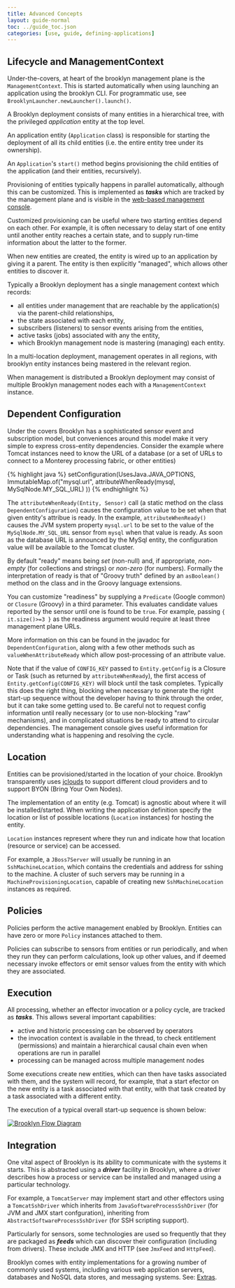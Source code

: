 ```yaml
---
title: Advanced Concepts
layout: guide-normal
toc: ../guide_toc.json
categories: [use, guide, defining-applications]
---
```


Lifecycle and ManagementContext
-------------------------------

Under-the-covers, at heart of the brooklyn management plane is the ``ManagementContext``. 
This is started automatically when using launching an application using the brooklyn CLI. For programmatic use, see 
``BrooklynLauncher.newLauncher().launch()``.

A Brooklyn deployment consists of many entities in a hierarchical tree, with the privileged *application* entity at the top level.

An application entity (``Application`` class) is responsible for starting the deployment of all its child entities (i.e. the entire entity tree under its ownership).

An ``Application``'s ``start()`` method begins provisioning the child entities of the application (and their entities, recursively). 

Provisioning of entities typically happens in parallel automatically,
although this can be customized. This is implemented as ***tasks*** which are tracked by the management plane and is visible in the [web-based management console]({{site.path.guide}}/use/guide/management/index.html#console).

Customized provisioning can be useful where two starting entities depend on each other. For example, it is often necessary to delay start of one entity until another entity reaches a certain state, and to supply run-time information about the latter to the former.

<!-- TODO ambiguous language; need a better description of the "manage" lifecycle -->
When new entities are created, the entity is wired up to an application by giving it a parent. The entity is then explicitly "managed", which allows other entities to discover it.

Typically a Brooklyn deployment has a single management context which records:

*   all entities under management that are reachable by the application(s) via the parent-child relationships,
*	the state associated with each entity,
*	subscribers (listeners) to sensor events arising from the entities,
*	active tasks (jobs) associated with any the entity,
*	which Brooklyn management node is mastering (managing) each entity.

<!-- TODO Distributed brooklyn not yet supported; needs clarification in docs -->

In a multi-location deployment, management operates in all regions, with brooklyn entity instances being mastered in the relevant region.

When management is distributed a Brooklyn deployment may consist of multiple Brooklyn management nodes each with a ``ManagementContext`` instance.

<!-- TODO - Clarify the following statements.
The management context entity forms part of the management plane. 
The management plane is responsible for the distribution of the ``Entity`` instances across multiple machines and multiple locations, 
tracking the transfer of events (subscriptions) between ``Entity`` instances, and the execution of tasks (often initiated by management policies).
-->

<a name="dependent"></a>
Dependent Configuration
-----------------------

Under the covers Brooklyn has a sophisticated sensor event and subscription model, but conveniences around this model make it very simple to express cross-entity dependencies. Consider the example where Tomcat instances need to know the URL of a database (or a set of URLs to connect to a Monterey processing fabric, or other entities)

{% highlight java %}
setConfiguration(UsesJava.JAVA_OPTIONS, ImmutableMap.of("mysql.url", 
	    attributeWhenReady(mysql, MySqlNode.MY_SQL_URL) ))
{% endhighlight %}

The ``attributeWhenReady(Entity, Sensor)`` call (a static method on the class ``DependentConfiguration``)
causes the configuration value to be set when that given entity's attribue is ready. 
In the example, ``attributeWhenReady()`` causes the JVM system property ``mysql.url`` to be set to the value of the ``MySqlNode.MY_SQL_URL`` sensor from ``mysql`` when that value is ready. As soon as the database URL is announced by the MySql entity, the configuration value will be available to the Tomcat cluster. 

By default "ready" means being *set* (non-null) and, if appropriate, *non-empty* (for collections and strings) or *non-zero* (for numbers). Formally the interpretation of ready is that of "Groovy truth" defined by an ``asBoolean()`` method on the class and in the Groovy language extensions. 

You can customize "readiness" by supplying a ``Predicate`` (Google common) or ``Closure`` (Groovy) in a third parameter. 
This evaluates candidate values reported by the sensor until one is found to be ``true``. 
For example, passing ``{ it.size()>=3 }`` as the readiness argument would require at least three management plane URLs.

More information on this can be found in the javadoc for ``DependentConfiguration``,
along with a few other methods such as ``valueWhenAttributeReady`` which allow post-processing of an attribute value.

Note that if the value of ``CONFIG_KEY`` passed to ``Entity.getConfig`` is a Closure or Task (such as returned by ``attributeWhenReady``),
the first access of ``Entity.getConfig(CONFIG_KEY)`` will block until the task completes.
Typically this does the right thing, blocking when necessary to generate the right start-up sequence
without the developer having to think through the order, but it can take some getting used to.
Be careful not to request config information until really necessary (or to use non-blocking "raw" mechanisms),
and in complicated situations be ready to attend to circular dependencies.
The management console gives useful information for understanding what is happening and resolving the cycle.

Location
--------
<!-- TODO, Clarify is how geographical location works.
-->

Entities can be provisioned/started in the location of your choice. Brooklyn transparently uses [jclouds](http://www.jclouds.org) to support different cloud providers and to support BYON (Bring Your Own Nodes). 

The implementation of an entity (e.g. Tomcat) is agnostic about where it will be installed/started. When writing the application definition specify the location or list of possible locations (``Location`` instances) for hosting the entity.

``Location`` instances represent where they run and indicate how that location (resource or service) can be accessed.

For example, a ``JBoss7Server`` will usually be running in an ``SshMachineLocation``, which contains the credentials and address for sshing to the machine. A cluster of such servers may be running in a ``MachineProvisioningLocation``, capable of creating new ``SshMachineLocation`` instances as required.

<!-- TODO, incorporate the following.

The idea is that you could specify the location as AWS and also supply an image id. You could configure the Tomcat entity accordingly: specify the path if the image already has Tomcat installed, or specify that Tomcat must be downloaded/installed. Entities typically use _drivers_ (such as SSH-based) to install, start, and interact with their corresponding real-world instance. 
-->

Policies
--------
Policies perform the active management enabled by Brooklyn. Entities can have zero or more ``Policy`` instances attached to them. 

Policies can subscribe to sensors from entities or run periodically, and
when they run they can perform calculations, look up other values, and if deemed necessary invoke effectors or emit sensor values from the entity with which they are associated.

Execution
---------

All processing, whether an effector invocation or a policy cycle, are tracked as ***tasks***. This allows several important capabilities:

*	active and historic processing can be observed by operators
*	the invocation context is available in the thread, to check entitlement (permissions) and maintain a
hierarchical causal chain even when operations are run in parallel
*	processing can be managed across multiple management nodes

Some executions create new entities, which can then have tasks associated with them, and the system will record, for example, that a start efector on the new entity is a task associated with that entity, with that task
created by a task associated with a different entity.

The execution of a typical overall start-up sequence is shown below:

[![Brooklyn Flow Diagram](brooklyn-flow-websequencediagrams.com-w400.png "Brooklyn Flow Diagram" )](brooklyn-flow-websequencediagrams.com.png)


## Integration

One vital aspect of Brooklyn is its ability to communicate with the systems it starts. This is abstracted using a ***driver*** facility in Brooklyn, where a
driver describes how a process or service can be installed and managed using a particular technology.

For example, a ``TomcatServer`` may implement start and other effectors using a ``TomcatSshDriver`` which inherits from ``JavaSoftwareProcessSshDriver`` (for JVM and JMX start confguration), inheriting from ``AbstractSoftwareProcessSshDriver``
(for SSH scripting support).

Particularly for sensors, some technologies are used so frequently that they are
packaged as ***feeds*** which can discover their configuration (including from drivers). These include JMX and HTTP (see ``JmxFeed`` and ``HttpFeed``).

Brooklyn comes with entity implementations for a growing number of commonly used systems, including various web application servers, databases and NoSQL data stores, and messaging systems. See: [Extras]({{site.path.guide}}/use/guide/extras/index.html).


